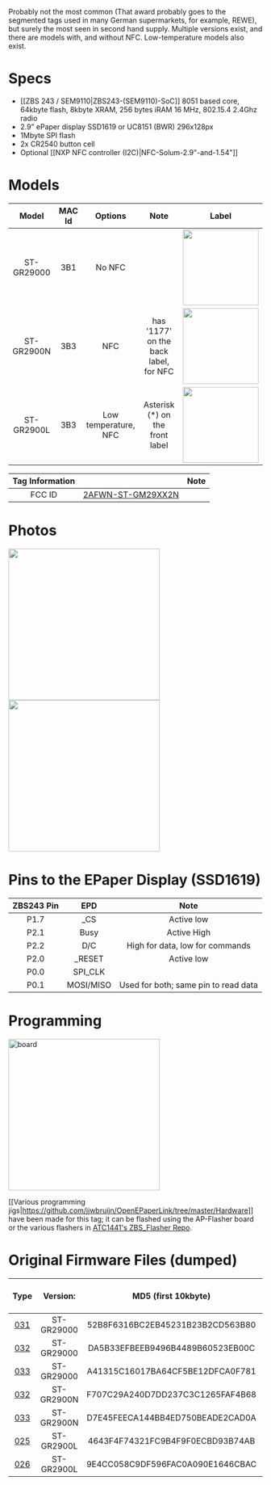 Probably not the most common (That award probably goes to the segmented tags used in many German supermarkets, for example, REWE), but surely the most seen in second hand supply. Multiple versions exist, and there are models with, and without NFC. Low-temperature models also exist.


# Specs #
* [[ZBS 243 / SEM9110|ZBS243-(SEM9110)-SoC]] 8051 based core, 64kbyte flash, 8kbyte XRAM, 256 bytes iRAM 16 MHz, 802.15.4 2.4Ghz radio
* 2.9” ePaper display SSD1619 or UC8151 (BWR) 296x128px
* 1Mbyte SPI flash
* 2x CR2540 button cell
* Optional [[NXP NFC controller (I2C)|NFC-Solum-2.9"-and-1.54"]]

# Models # 
Model | MAC Id | Options | Note | Label
:-------------------------:|:------:|:-----------------------:|:-------------------------:|:---------------------:
ST-GR29000 | 3B1 | No NFC | | <img width="150" src="https://github.com/jjwbruijn/OpenEPaperLink/assets/2544995/4fd3d743-3a65-4ce6-92e1-f3be9b232a22">
ST-GR2900N | 3B3 | NFC | has '1177' on the back label, for NFC | <img width="150" src="https://github.com/jjwbruijn/OpenEPaperLink/assets/2544995/5acb7814-600d-4d60-aacd-49945e8c6048">
ST-GR2900L | 3B3 |Low temperature, NFC | Asterisk (*) on the front label | <img width="150" src="https://github.com/jjwbruijn/OpenEPaperLink/assets/2544995/8c67db41-9ede-4074-b1c7-a2895a803e53">

 Tag Information                     |       | Note
:-------------------------:|:-------------------------:|:-------------------------:
FCC ID | [2AFWN-ST-GM29XX2N](https://fccid.io/2AFWN-ST-GM29XX2N)

# Photos #
<img width="300" src="https://github.com/jjwbruijn/OpenEPaperLink/assets/2544995/723c43f0-b714-40e1-9143-1fb3646527d9">
<img width="300" src="https://github.com/jjwbruijn/OpenEPaperLink/assets/2544995/5f298b5d-9459-4e98-9778-2f8ecbd5c31b"><br/>


# Pins to the EPaper Display (SSD1619) #
ZBS243 Pin                       |EPD       | Note             
:-------------------------:|:-------------------------:|:-------------------------:
P1.7 | _CS | Active low
P2.1 | Busy | Active High
P2.2 | D/C | High for data, low for commands
P2.0 | _RESET | Active low
P0.0 | SPI_CLK
P0.1 | MOSI/MISO | Used for both; same pin to read data

# Programming #
[<img width="300" alt="board" src="https://user-images.githubusercontent.com/2544995/227795403-c36d61d7-41db-4799-b647-cb9081543b61.png">](https://user-images.githubusercontent.com/2544995/227795403-c36d61d7-41db-4799-b647-cb9081543b61.png)

[[Various programming jigs|https://github.com/jjwbruijn/OpenEPaperLink/tree/master/Hardware]] have been made for this tag; it can be flashed using the AP-Flasher board or the various flashers in [ATC1441's ZBS_Flasher Repo](https://github.com/atc1441/ZBS_Flasher).

# Original Firmware Files (dumped) #
Type | Version:     | MD5 (first 10kbyte) | Original Tag Mac (as written on case)| Note
:------------------:|:----------:|:-------------:|:--------------:|:---------------:
[031](https://github.com/jjwbruijn/OpenEPaperLink/blob/master/fw_dumps/031-02393A793B16-ST-GR29000.bin) | ST-GR29000 | 52B8F6316BC2EB45231B23B2CD563B80 | 02393A793B16
[032](https://github.com/jjwbruijn/OpenEPaperLink/blob/master/fw_dumps/032-026DCB0A3B1D-ST-GR29000.bin) | ST-GR29000 | DA5B33EFBEEB9496B4489B60523EB00C | 026DCB0A3B1D 
[033](https://github.com/jjwbruijn/OpenEPaperLink/blob/master/fw_dumps/033-02BCD3583B1F-ST-GR29000.bin) | ST-GR29000 | A41315C16017BA64CF5BE12DFCA0F781 | 02BCD3583B1F
[032](https://github.com/jjwbruijn/OpenEPaperLink/blob/master/fw_dumps/032-018150243B30-ST-GR2900N.bin) | ST-GR2900N | F707C29A240D7DD237C3C1265FAF4B68 | 018150243B30
[033](https://github.com/jjwbruijn/OpenEPaperLink/blob/master/fw_dumps/033-01810D8E3B38-ST-GR2900N.bin) | ST-GR2900N | D7E45FEECA144BB4ED750BEADE2CAD0A | 01810D8E3B38
[025](https://github.com/jjwbruijn/OpenEPaperLink/blob/master/fw_dumps/025-01981A0D3B3D-ST-GR2900L.bin) | ST-GR2900L | 4643F4F74321FC9B4F9F0ECBD93B74AB | 01981A0D3B3D | Uses UC8151
[026](https://github.com/jjwbruijn/OpenEPaperLink/blob/master/fw_dumps/026-01A6CC673B37-ST-GR2900L.bin) | ST-GR2900L | 9E4CC058C9DF596FAC0A090E1646CBAC | 01A6CC673B37 | Uses UC8151
